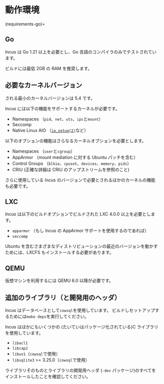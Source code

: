 # 動作環境

(requirements-go)=
## Go

Incus は Go 1.21 以上を必要とし、Go 言語のコンパイラのみでテストされています。

ビルドには最低 2GB の RAM を推奨します。

## 必要なカーネルバージョン

される最小のカーネルバージョンは 5.4 です。

Incus には以下の機能をサポートするカーネルが必要です。

* Namespaces （`pid`、`net`、`uts`、`ipc`と`mount`）
* Seccomp
* Native Linux AIO
  （[`io_setup(2)`](https://man7.org/linux/man-pages/man2/io_setup.2.html)など）

以下のオプションの機能はさらなるカーネルオプションを必要とします。

* Namespaces （`user`と`cgroup`）
* AppArmor （mount mediation に対する Ubuntu パッチを含む）
* Control Groups （`blkio`、`cpuset`、`devices`、`memory`、`pids`）
* CRIU (正確な詳細は CRIU のアップストリームを参照のこと)

さらに使用している Incus のバージョンで必要とされるほかのカーネルの機能も必要です。

## LXC

Incus は以下のビルドオプションでビルドされた LXC 4.0.0 以上を必要とします。

* `apparmor` （もし Incus の AppArmor サポートを使用するのであれば）
* `seccomp`

Ubuntu を含むさまざまなディストリビューションの最近のバージョンを動かすためには、LXCFS もインストールする必要があります。

## QEMU

仮想マシンを利用するには QEMU 6.0 以降が必要です。

## 追加のライブラリ（と開発用のヘッダ）

Incus はデータベースとして`cowsql`を使用しています。
ビルドしセットアップするためには`make deps`を実行してください。

Incus はほかにもいくつかの (たいていはパッケージ化されている)C ライブラリを使用しています。

* `libacl1`
* `libcap2`
* `libuv1`（`cowsql`で使用）
* `libsqlite3` >= 3.25.0（`cowsql`で使用）

ライブラリそのものとライブラリの開発用ヘッダ (`-dev` パッケージ)のすべてをインストールしたことを確認してください。
